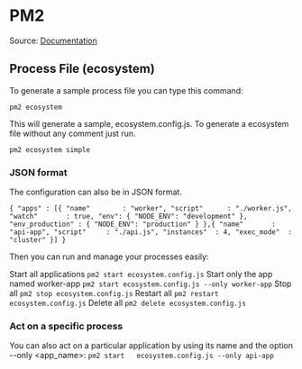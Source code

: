 
# PM2

Source: [Documentation](http://pm2.keymetrics.io/docs/usage/application-declaration/#javascript-format)

## Process File (ecosystem)

To generate a sample process file you can type this command:

`pm2 ecosystem`

This will generate a sample, ecosystem.config.js.
To generate a ecosystem file without any comment just run.

`pm2 ecosystem simple`

### JSON format

The configuration can also be in JSON format.

`{
  "apps" : [{
    "name"        : "worker",
    "script"      : "./worker.js",
    "watch"       : true,
    "env": {
      "NODE_ENV": "development"
    },
    "env_production" : {
       "NODE_ENV": "production"
    }
  },{
    "name"       : "api-app",
    "script"     : "./api.js",
    "instances"  : 4,
    "exec_mode"  : "cluster"
  }]
}`

Then you can run and manage your processes easily:

Start all applications
`pm2 start ecosystem.config.js`
Start only the app named worker-app
`pm2 start ecosystem.config.js --only worker-app`
Stop all
`pm2 stop ecosystem.config.js`
Restart all
`pm2 restart ecosystem.config.js`
Delete all
`pm2 delete ecosystem.config.js`

### Act on a specific process

You can also act on a particular application by using its name and the option --only <app_name>:
`pm2 start   ecosystem.config.js --only api-app`





